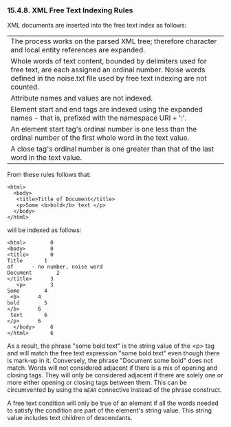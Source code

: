<div>

<div>

<div>

<div>

### 15.4.8. XML Free Text Indexing Rules

</div>

</div>

</div>

XML documents are inserted into the free text index as follows:

|                                                                                                                                                                                                   |
|---------------------------------------------------------------------------------------------------------------------------------------------------------------------------------------------------|
| The process works on the parsed XML tree; therefore character and local entity references are expanded.                                                                                           |
| Whole words of text content, bounded by delimiters used for free text, are each assigned an ordinal number. Noise words defined in the noise.txt file used by free text indexing are not counted. |
| Attribute names and values are not indexed.                                                                                                                                                       |
| Element start and end tags are indexed using the expanded names - that is, prefixed with the namespace URI + ':'.                                                                                 |
| An element start tag's ordinal number is one less than the ordinal number of the first whole word in the text value.                                                                              |
| A close tag's ordinal number is one greater than that of the last word in the text value.                                                                                                         |

From these rules follows that:

``` programlisting
<html>
  <body>
   <title>Title of Document</title>
   <p>Some <b>bold</b> text </p>
  </body>
</html>
```

will be indexed as follows:

``` programlisting
<html>        0
<body>        0
<title>       0
Title       1
of      - no number, noise word
Document        2
</title>      3
   <p>        3
Some        4
 <b>      4
bold        5
</b>      6
 text       6
</p>      6
  </body>     6
</html>       6
```

As a result, the phrase "some bold text" is the string value of the
\<p\> tag and will match the free text expression "some bold text" even
though there is mark-up in it. Conversely, the phrase "Document some
bold" does not match. Words will not considered adjacent if there is a
mix of opening and closing tags. They will only be considered adjacent
if there are solely one or more either opening or closing tags between
them. This can be circumvented by using the *`NEAR`* connective instead
of the phrase construct.

A free text condition will only be true of an element if all the words
needed to satisfy the condition are part of the element's string value.
This string value includes text children of descendants.

</div>
